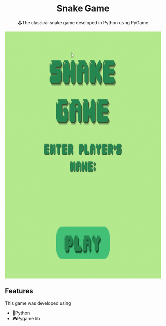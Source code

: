 <h1 align="center">
Snake Game
</h1>
<p align="center">
🕹️The classical snake game developed in Python using PyGame
</p>
  
<img src="https://github.com/JuliaGK/snake-game/blob/main/game-gif.gif" width="1000" height="800" align="center"/>

## Features
This game was developed using
- 🐍Python
- 🎮Pygame lib
